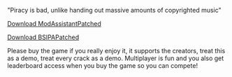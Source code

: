 "Piracy is bad, unlike handing out massive amounts of copyrighted music"

[Download ModAssistantPatched](https://github.com/TokkenDev/ModAssistantPatchedContinued/releases/tag/modassistantpatched)

[Download BSIPAPatched](https://github.com/TokkenDev/ModAssistantPatchedContinued/releases/tag/bsipapatched)

Please buy the game if you really enjoy it, it supports the creators, treat this as a demo, treat every crack as a demo. Multiplayer is fun and you also get leaderboard access when you buy the game so you can compete!
